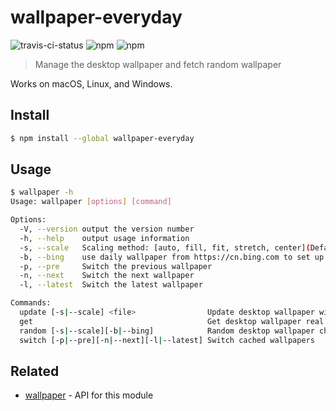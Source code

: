# wallpaper-everyday

![travis-ci-status](https://travis-ci.com/normalHamal/wallpaper-everyday.svg?token=czeEFWLqsGpBh6jhTeTm&branch=master) ![npm](https://img.shields.io/npm/v/wallpaper-everyday.svg) ![npm](https://img.shields.io/npm/dm/wallpaper-everyday.svg)

> Manage the desktop wallpaper and fetch random wallpaper

Works on macOS, Linux, and Windows.


## Install

```bash
$ npm install --global wallpaper-everyday
```


## Usage

```bash
$ wallpaper -h
Usage: wallpaper [options] [command]

Options:
  -V, --version output the version number
  -h, --help    output usage information
  -s, --scale   Scaling method: [auto, fill, fit, stretch, center](Default: auto) Only available on macOS
  -b, --bing    use daily wallpaper from https://cn.bing.com to set up desktop wallpaper
  -p, --pre     Switch the previous wallpaper
  -n, --next    Switch the next wallpaper
  -l, --latest  Switch the latest wallpaper

Commands:
  update [-s|--scale] <file>                Update desktop wallpaper with file path or remote url
  get                                       Get desktop wallpaper real path
  random [-s|--scale][-b|--bing]            Random desktop wallpaper change
  switch [-p|--pre][-n|--next][-l|--latest] Switch cached wallpapers
```


## Related

- [wallpaper](https://github.com/sindresorhus/wallpaper) - API for this module
